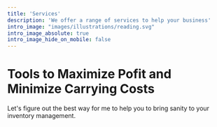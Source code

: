 ```yaml
---
title: 'Services'
description: 'We offer a range of services to help your business'
intro_image: "images/illustrations/reading.svg"
intro_image_absolute: true
intro_image_hide_on_mobile: false
---
```


# Tools to Maximize Pofit and Minimize Carrying Costs

Let's figure out the best way for me to help you to bring sanity to your inventory management.
